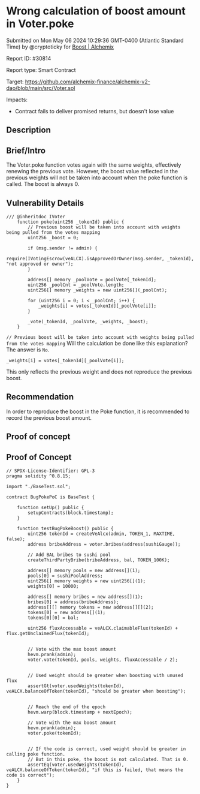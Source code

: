 
# Wrong calculation of boost amount in Voter.poke

Submitted on Mon May 06 2024 10:29:36 GMT-0400 (Atlantic Standard Time) by @cryptoticky for [Boost | Alchemix](https://immunefi.com/bounty/alchemix-boost/)

Report ID: #30814

Report type: Smart Contract

Target: https://github.com/alchemix-finance/alchemix-v2-dao/blob/main/src/Voter.sol

Impacts:
- Contract fails to deliver promised returns, but doesn't lose value

## Description
## Brief/Intro
The Voter.poke function votes again with the same weights, effectively renewing the previous vote. 
However, the boost value reflected in the previous weights will not be taken into account when the poke function is called.
The boost is always 0.

## Vulnerability Details
```
/// @inheritdoc IVoter
    function poke(uint256 _tokenId) public {
        // Previous boost will be taken into account with weights being pulled from the votes mapping
        uint256 _boost = 0;

        if (msg.sender != admin) {
            require(IVotingEscrow(veALCX).isApprovedOrOwner(msg.sender, _tokenId), "not approved or owner");
        }

        address[] memory _poolVote = poolVote[_tokenId];
        uint256 _poolCnt = _poolVote.length;
        uint256[] memory _weights = new uint256[](_poolCnt);

        for (uint256 i = 0; i < _poolCnt; i++) {
            _weights[i] = votes[_tokenId][_poolVote[i]];
        }

        _vote(_tokenId, _poolVote, _weights, _boost);
    }
```
`// Previous boost will be taken into account with weights being pulled from the votes mapping`
Will the calculation be done like this explanation?
The answer is `No`.

```
_weights[i] = votes[_tokenId][_poolVote[i]];
```
This only reflects the previous weight and does not reproduce the previous boost.

## Recommendation
In order to reproduce the boost in the Poke function, it is recommended to record the previous boost amount.
        
## Proof of concept
## Proof of Concept

```
// SPDX-License-Identifier: GPL-3
pragma solidity ^0.8.15;

import "./BaseTest.sol";

contract BugPokePoC is BaseTest {

    function setUp() public {
        setupContracts(block.timestamp);
    }

    function testBugPokeBoost() public {
        uint256 tokenId = createVeAlcx(admin, TOKEN_1, MAXTIME, false);
        address bribeAddress = voter.bribes(address(sushiGauge));

        // Add BAL bribes to sushi pool
        createThirdPartyBribe(bribeAddress, bal, TOKEN_100K);

        address[] memory pools = new address[](1);
        pools[0] = sushiPoolAddress;
        uint256[] memory weights = new uint256[](1);
        weights[0] = 10000;

        address[] memory bribes = new address[](1);
        bribes[0] = address(bribeAddress);
        address[][] memory tokens = new address[][](2);
        tokens[0] = new address[](1);
        tokens[0][0] = bal;

        uint256 fluxAccessable = veALCX.claimableFlux(tokenId) + flux.getUnclaimedFlux(tokenId);


        // Vote with the max boost amount
        hevm.prank(admin);
        voter.vote(tokenId, pools, weights, fluxAccessable / 2);


        // Used weight should be greater when boosting with unused flux
        assertGt(voter.usedWeights(tokenId), veALCX.balanceOfToken(tokenId), "should be greater when boosting");


        // Reach the end of the epoch
        hevm.warp(block.timestamp + nextEpoch);

        // Vote with the max boost amount
        hevm.prank(admin);
        voter.poke(tokenId);


        // If the code is correct, used weight should be greater in calling poke function.
        // But in this poke, the boost is not calculated. That is 0.
        assertEq(voter.usedWeights(tokenId), veALCX.balanceOfToken(tokenId), "if this is failed, that means the code is correct");
    }
}
```